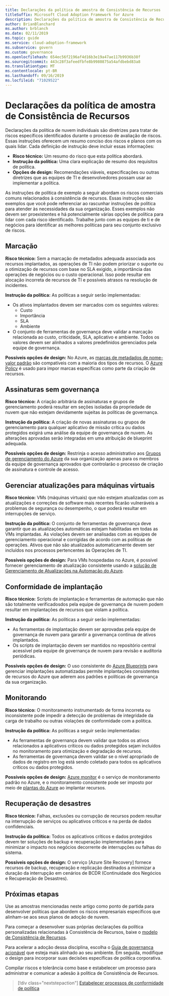 ```yaml
---
title: Declarações da política de amostra de Consistência de Recursos
titleSuffix: Microsoft Cloud Adoption Framework for Azure
description: Declarações da política de amostra de Consistência de Recursos
author: BrianBlanchard
ms.author: brblanch
ms.date: 02/11/2019
ms.topic: guide
ms.service: cloud-adoption-framework
ms.subservice: govern
ms.custom: governance
ms.openlocfilehash: 654ec56f2196af4d16b3e19a47ae117b9936b38f
ms.sourcegitcommit: 443c28f3afeedfbfe8b9980875a54afdbebd83a8
ms.translationtype: MT
ms.contentlocale: pt-BR
ms.lasthandoff: 09/16/2019
ms.locfileid: "71029522"
---
```

# <a name="resource-consistency-sample-policy-statements"></a>Declarações da política de amostra de Consistência de Recursos

Declarações da política de nuvem individuais são diretrizes para tratar de riscos específicos identificados durante o processo de avaliação de riscos. Essas instruções oferecem um resumo conciso dos riscos e planos com os quais lidar. Cada definição de instrução deve incluir essas informações:

- **Risco técnico:** Um resumo do risco que esta política abordará.
- **Instrução da política:** Uma clara explicação de resumo dos requisitos de política.
- **Opções de design:** Recomendações viáveis, especificações ou outras diretrizes que as equipes de TI e desenvolvedores possam usar ao implementar a política.

As instruções de política de exemplo a seguir abordam os riscos comerciais comuns relacionados à consistência de recursos. Essas instruções são exemplos que você pode referenciar ao rascunhar instruções de política para atender às necessidades da sua organização. Esses exemplos não devem ser proexistentes e há potencialmente várias opções de política para lidar com cada risco identificado. Trabalhe junto com as equipes de ti e de negócios para identificar as melhores políticas para seu conjunto exclusivo de riscos.

## <a name="tagging"></a>Marcação

**Risco técnico:** Sem a marcação de metadados adequada associada aos recursos implantados, as operações de TI não podem priorizar o suporte ou a otimização de recursos com base no SLA exigido, a importância das operações de negócios ou o custo operacional. Isso pode resultar em alocação incorreta de recursos de TI e possíveis atrasos na resolução de incidentes.

**Instrução da política:** As políticas a seguir serão implementadas:

- Os ativos implantados devem ser marcados com os seguintes valores:
  - Custo
  - Importância
  - SLA
  - Ambiente
- O conjunto de ferramentas de governança deve validar a marcação relacionada ao custo, criticidade, SLA, aplicativo e ambiente. Todos os valores devem ser alinhados a valores predefinidos gerenciados pela equipe de governança.

**Possíveis opções de design:** No Azure, as [marcas de metadados de nome-valor padrão](https://docs.microsoft.com/azure/azure-resource-manager/resource-group-using-tags) são compatíveis com a maioria dos tipos de recursos. O [Azure Policy](https://docs.microsoft.com/azure/governance/policy/overview) é usado para impor marcas específicas como parte da criação de recursos.

## <a name="ungoverned-subscriptions"></a>Assinaturas sem governança

**Risco técnico:** A criação arbitrária de assinaturas e grupos de gerenciamento poderá resultar em seções isoladas da propriedade de nuvem que não estejam devidamente sujeitas às políticas de governança.

**Instrução da política:** A criação de novas assinaturas ou grupos de gerenciamento para qualquer aplicativo de missão crítica ou dados protegidos exigirá uma análise da equipe de governança de nuvem. As alterações aprovadas serão integradas em uma atribuição de blueprint adequada.

**Possíveis opções de design:** Restrinja o acesso administrativo aos [Grupos de gerenciamento do Azure](https://docs.microsoft.com/azure/governance/management-groups) da sua organização apenas para os membros da equipe de governança aprovados que controlarão o processo de criação de assinatura e controle de acesso.

## <a name="manage-updates-to-virtual-machines"></a>Gerenciar atualizações para máquinas virtuais

**Risco técnico:** VMs (máquinas virtuais) que não estejam atualizadas com as atualizações e correções de software mais recentes ficarão vulneráveis a problemas de segurança ou desempenho, o que poderá resultar em interrupções de serviço.

**Instrução da política:** O conjunto de ferramentas de governança deve garantir que as atualizações automáticas estejam habilitadas em todas as VMs implantadas. As violações devem ser analisadas com as equipes de gerenciamento operacional e corrigidas de acordo com as políticas de operações. Ativos que não são atualizados automaticamente devem ser incluídos nos processos pertencentes às Operações de TI.

**Possíveis opções de design:** Para VMs hospedadas no Azure, é possível fornecer gerenciamento de atualização consistente usando a [solução de Gerenciamento de Atualizações na Automação do Azure](https://docs.microsoft.com/azure/automation/automation-update-management).

## <a name="deployment-compliance"></a>Conformidade de implantação

**Risco técnico:** Scripts de implantação e ferramentas de automação que não são totalmente verificadosdos pela equipe de governança de nuvem podem resultar em implantações de recursos que violam a política.

**Instrução da política:** As políticas a seguir serão implementadas:

- As ferramentas de implantação devem ser aprovadas pela equipe de governança de nuvem para garantir a governança contínua de ativos implantados.
- Os scripts de implantação devem ser mantidos no repositório central acessível pela equipe de governança de nuvem para revisão e auditoria periódicas.

**Possíveis opções de design:** O uso consistente do [Azure Blueprints](https://docs.microsoft.com/azure/governance/blueprints) para gerenciar implantações automatizadas permite implantações consistentes de recursos do Azure que aderem aos padrões e políticas de governança da sua organização.

## <a name="monitoring"></a>Monitorando

**Risco técnico:** O monitoramento instrumentado de forma incorreta ou inconsistente pode impedir a detecção de problemas de integridade da carga de trabalho ou outras violações de conformidade com a política.

**Instrução da política:** As políticas a seguir serão implementadas:

- As ferramentas de governança devem validar que todos os ativos relacionados a aplicativos críticos ou dados protegidos sejam incluídos no monitoramento para otimização e degradação de recursos.
- As ferramentas de governança devem validar se o nível apropriado de dados de registro em log está sendo coletado para todos os aplicativos críticos ou dados protegidos.

**Possíveis opções de design:** [Azure monitor](https://docs.microsoft.com/azure/azure-monitor/overview) é o serviço de monitoramento padrão no Azure, e o monitoramento consistente pode ser imposto por meio de [plantas do Azure](https://docs.microsoft.com/azure/governance/blueprints) ao implantar recursos.

## <a name="disaster-recovery"></a>Recuperação de desastres

**Risco técnico:** Falhas, exclusões ou corrupção de recursos podem resultar na interrupção de serviços ou aplicativos críticos e na perda de dados confidenciais.

**Instrução da política:** Todos os aplicativos críticos e dados protegidos devem ter soluções de backup e recuperação implementadas para minimizar o impacto nos negócios decorrente de interrupções ou falhas do sistema.

**Possíveis opções de design:** O serviço [Azure Site Recovery] fornece recursos de backup, recuperação e replicação destinados a minimizar a duração da interrupção em cenários de BCDR (Continuidade dos Negócios e Recuperação de Desastres).

## <a name="next-steps"></a>Próximas etapas

Use as amostras mencionadas neste artigo como ponto de partida para desenvolver políticas que abordem os riscos empresariais específicos que alinham-se aos seus planos de adoção de nuvem.

Para começar a desenvolver suas próprias declarações da política personalizadas relacionadas à Consistência de Recursos, baixe o [modelo de Consistência de Recursos](./template.md).

Para acelerar a adoção dessa disciplina, escolha o [Guia de governança acionável](../guides/index.md) que esteja mais alinhado ao seu ambiente. Em seguida, modifique o design para incorporar suas decisões específicas de política corporativa.

Compilar riscos e tolerância como base e estabelecer um processo para administrar e comunicar a adesão à política de Consistência de Recursos.

> [!div class="nextstepaction"]
> [Estabelecer processos de conformidade de política](./compliance-processes.md)

